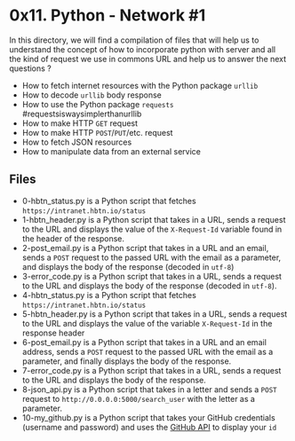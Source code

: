 # 0x11. Python - Network #1

In this directory, we will find a compilation of files that will help us to understand the concept of how to incorporate python with server and all the kind of request we use in commons URL and help us to answer the next questions ?
 -   How to fetch internet resources with the Python package  `urllib`
 -   How to decode  `urllib`  body response
 -   How to use the Python package  `requests`  #requestsiswaysimplerthanurllib
 -   How to make HTTP  `GET`  request
 -   How to make HTTP  `POST`/`PUT`/etc. request
 -   How to fetch JSON resources
 -   How to manipulate data from an external service
## Files
 - 0-hbtn_status.py is a Python script that fetches `https://intranet.hbtn.io/status`
 - 1-hbtn_header.py is a Python script that takes in a URL, sends a request to the URL and displays the value of the `X-Request-Id` variable found in the header of the response.
 - 2-post_email.py is a Python script that takes in a URL and an email, sends a `POST` request to the passed URL with the email as a parameter, and displays the body of the response (decoded in `utf-8`)
 - 3-error_code.py is a Python script that takes in a URL, sends a request to the URL and displays the body of the response (decoded in `utf-8`).
 - 4-hbtn_status.py is a Python script that fetches `https://intranet.hbtn.io/status`
 - 5-hbtn_header.py is a Python script that takes in a URL, sends a request to the URL and displays the value of the variable `X-Request-Id` in the response header
 - 6-post_email.py is a Python script that takes in a URL and an email address, sends a `POST` request to the passed URL with the email as a parameter, and finally displays the body of the response.
 - 7-error_code.py is a Python script that takes in a URL, sends a request to the URL and displays the body of the response.
 - 8-json_api.py is a Python script that takes in a letter and sends a `POST` request to `http://0.0.0.0:5000/search_user` with the letter as a parameter.
 - 10-my_github.py is a Python script that takes your GitHub credentials (username and password) and uses the [GitHub API](https://intranet.hbtn.io/rltoken/7CiInsXY2fMRZWSoHQs_TA "GitHub API") to display your `id`